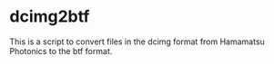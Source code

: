 # dcimg2btf
This is a script to convert files in the dcimg format from Hamamatsu Photonics to the btf format.
